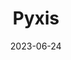 ---
title: "Pyxis"
type: constellation
borders:
  - Antlia
  - Hydra
  - Puppis
  - Vela
date: 2023-06-24
hashtag: pyxis
subdivision-of:
  - southern celestial hemisphere
tags:
  - Constellation
---